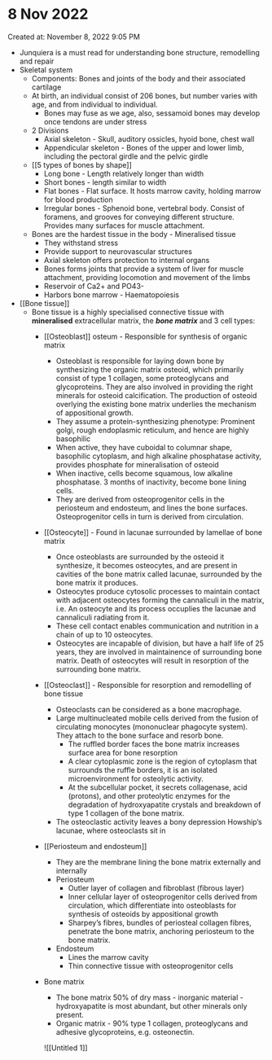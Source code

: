 # 8 Nov 2022

Created at: November 8, 2022 9:05 PM

- Junquiera is a must read for understanding bone structure, remodelling and repair
- Skeletal system
    - Components: Bones and joints of the body and their associated cartilage
    - At birth, an individual consist of 206 bones, but number varies with age, and from individual to individual.
        - Bones may fuse as we age, also, sessamoid bones may develop once tendons are under stress
    - 2 Divisions
        - Axial skeleton - Skull, auditory ossicles, hyoid bone, chest wall
        - Appendicular skeleton - Bones of the upper and lower limb, including the pectoral girdle and the pelvic girdle
    - [[5 types of bones by shape]]
        - Long bone - Length relatively longer than width
        - Short bones - length similar to width
        - Flat bones - Flat surface. It hosts marrow cavity, holding marrow for blood production
        - Irregular bones - Sphenoid bone, vertebral body. Consist of foramens, and grooves for conveying different structure. Provides many surfaces for muscle attachment.
    - Bones are the hardest tissue in the body - Mineralised tissue
        - They withstand stress
        - Provide support to neurovascular structures
        - Axial skeleton offers protection to internal organs
        - Bones forms joints that provide a system of liver for muscle attachment, providing locomotion and movement of the limbs
        - Reservoir of Ca2+ and PO43-
        - Harbors bone marrow - Haematopoiesis
- [[Bone tissue]]
    - Bone tissue is a highly specialised connective tissue with ************mineralised************ extracellular matrix, the ***********bone matrix*********** and 3 cell types:
        - [[Osteoblast]] osteum - Responsible for synthesis of organic matrix
            - Osteoblast is responsible for laying down bone by synthesizing the organic matrix osteoid, which primarily consist of type 1 collagen, some proteoglycans and glycoproteins. They are also involved in providing the right minerals for osteoid calcification. The production of osteoid overlying the existing bone matrix underlies the mechanism of appositional growth.
            - They assume a protein-synthesizing phenotype: Prominent golgi, rough endoplasmic reticulum, and hence are highly basophilic
            - When active, they have cuboidal to columnar shape, basophilic cytoplasm, and high alkaline phosphatase activity, provides phosphate for mineralisation of osteoid
            - When inactive, cells become squamous, low alkaline phosphatase. 3 months of inactivity, become bone lining cells.
            - They are derived from osteoprogenitor cells in the periosteum and endosteum, and lines the bone surfaces. Osteoprogenitor cells in turn is derived from circulation.
        - [[Osteocyte]]  - Found in lacunae surrounded by lamellae of bone matrix
            - Once osteoblasts are surrounded by the osteoid it synthesize, it becomes osteocytes, and are present in cavities of the bone matrix called lacunae, surrounded by the bone matrix it produces.
            - Osteocytes produce cytosolic processes to maintain contact with adjacent osteocytes forming the cannaliculi in the matrix, i.e. An osteocyte and its process occuplies the lacunae and cannaliculi radiating from it.
            - These cell contact enables communication and nutrition in a chain of up to 10 osteocytes.
            - Osteocytes are incapable of division, but have a half life of 25 years, they are involved in maintainence of surrounding bone matrix. Death of osteocytes will result in resorption of the surrounding bone matrix.
        - [[Osteoclast]] - Responsible for resorption and remodelling of bone tissue
            - Osteoclasts can be considered as a bone macrophage.
            - Large multinucleated mobile cells derived from the fusion of circulating monocytes (mononuclear phagocyte system). They attach to the bone surface and resorb bone.
                - The ruffled border faces the bone matrix increases surface area for bone resorption
                - A clear cytoplasmic zone is the region of cytoplasm that surrounds the ruffle borders, it is an isolated microenvironment for osteolytic activity.
                - At the subcellular pocket, it secrets collagenase, acid (protons), and other proteolytic enzymes for the degradation of hydroxyapatite crystals and breakdown of type 1 collagen of the bone matrix.
            - The osteoclastic activity leaves a bony depression Howship’s lacunae, where osteoclasts sit in
        - [[Periosteum and endosteum]]
            - They are the membrane lining the bone matrix externally and internally
            - Periosteum
                - Outler layer of collagen and fibroblast (fibrous layer)
                - Inner cellular layer of osteoprogenitor cells derived from circulation, which differentiate into osteoblasts for synthesis of osteoids by appositional growth
                - Sharpey’s fibres, bundles of periosteal collagen fibres, penetrate the bone matrix, anchoring periosteum to the bone matrix.
            - Endosteum
                - Lines the marrow cavity
                - Thin connective tissue with osteoprogenitor cells
        - Bone matrix
            - The bone matrix 50% of dry mass - inorganic material - hydroxyapatite is most abundant, but other minerals only present.
            - Organic matrix - 90% type 1 collagen, proteoglycans and adhesive glycoproteins, e.g. osteonectin.
            
            ![[Untitled 1]]
